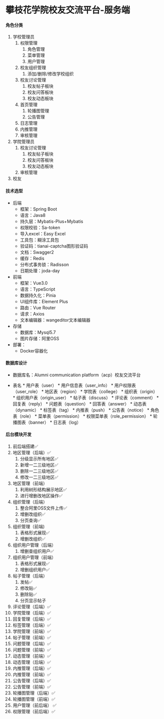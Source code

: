 # 攀枝花学院校友交流平台-服务端

#### 角色分类

1. 学校管理员
    1. 权限管理
        1. 角色管理
        2. 菜单管理
        3. 用户管理
    2. 校友组织管理
        1. 添加/删除/修改学校组织
    3. 校友讨论管理
        1. 校友帖子板块
        1. 校友问答板块
        1. 校友动态板块
    4. 首页管理
        1. 轮播图管理
        2. 公告管理
    5. 日志管理
    6. 内推管理
    7. 审核管理
2. 学院管理员
    1. 校友讨论管理
        1. 校友帖子板块
        2. 校友问答板块
        3. 校友动态板块
    2. 审核管理
3. 校友

#### 技术选型

* 后端
    * 框架：Spring Boot
    * 语言：Java8
    * 持久层：Mybatis-Plus+Mybatis
    * 权限校验：Sa-token
    * 导入excel：Easy Excel
    * 工具包：糊涂工具包
    * 验证码：tianai-captcha图形验证码
    * 文档：Swagger2
    * 缓存：Redis
    * 分布式事务锁：Radisson
    * 日期处理：joda-day
* 前端
    * 框架：Vue3.0
    * 语言：TypeScript
    * 数据持久化：Pinia
    * UI组件库：Element Plus
    * 路由：Vue Router
    * 请求：Axios
    * 文本编辑器：wangeditor文本编辑器
* 存储
    * 数据库：Mysql5.7
    * 图片存储：阿里OSS
* 部署：
    * Docker容器化

#### 数据库设计

* 数据库名：Alumni communication platform（acp）校友交流平台

* 表名
      * 用户表（user）
      * 用户信息表（user_info）
      * 用户权限表（user_role）
      * 地区表（region）
      * 学院表（college）
      * 组织表（origin）
      * 组织用户表（origin_user）
      * 帖子表（discuss）
      * 评论表（comment）
      * 回复表（reply）
      * 问题表（question）
      * 回答表（answer）
      * 动态表（dynamic）
      * 标签表（tag）
      * 内推表（push）
      * 公告表（notice）
      * 角色表（role）
      * 菜单表（permission）
      * 权限菜单表（role_permission）
      * 轮播图表（banner）
      * 日志表（log）

#### 后台模块开发

1. 前后端搭建✅
2. 地区管理（后端）✅
    1. 分级显示所有地区✅
    2. 新增一二三级地区✅
    3. 删除一二三级地区✅
    4. 修改一二三级地区✅
3. 地区管理（前端）
    1. 利用树形结构展示地区✅
    2. 进行增删改地区操作✅
4. 组织管理（后端）
    1. 整合阿里OSS文件上传✅
    2. 增删改组织✅
    3. 分页查询✅
5. 组织管理（前端)
    1. 表格形式展现✅
    2. 增删改组织✅
6. 组织用户管理（后端）
    1. 增删查组织用户✅
7. 组织用户管理（前端）
    1. 表格形式展现✅
    2. 增删组织用户✅
8. 帖子管理（后端）
    1. 发帖✅
    2. 修改贴✅
    3. 删除贴✅
    4. 分页显示帖子
9. 评论管理（后端）✅
10. 学院管理（后端）✅
11. 回复管理（后端）✅
12. 标签管理（后端）✅
13. 学院管理（前端）✅
14. 帖子管理（前端）✅
15. 问题管理（后端）✅
16. 问题管理（前端）✅
17. 动态管理（前端）✅
18. 动态管理（后端）✅
19. 内推管理（后端）✅
20. 内推管理（前端）✅
21. 公告管理（后端）✅
22. 公告管理（前端）✅
23. 轮播图管理（后端）✅
24. 轮播图管理（前端）✅
25. 用户管理（前后端） ✅
26. 权限管理（前后端）✅